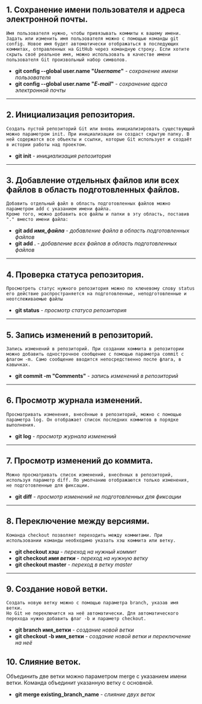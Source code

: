 
## 1. Сохранение имени пользователя и адреса электронной почты.  

    Имя пользователя нужно, чтобы привязывать коммиты к вашему имени. Задать или изменить имя пользователя можно с помощью команды git config. Новое имя будет автоматически отображаться в последующих коммитах, отправленных на GitHub через командную строку. Если хотите скрыть своё реальное имя, можно использовать в качестве имени пользователя Git произвольный набор символов.
* **git config --global user.name "*Username*"** - *сохранение имени пользователя*
* **git config --global user.name "*E-mail*"** - *сохранение адеса электронной почты*
***

## 2. Инициализация репозитория.
    Создать пустой репозиторий Git или вновь инициализировать существующий можно параметром init. При инициализации он создаст скрытую папку. В ней содержатся все объекты и ссылки, которые Git использует и создаёт в истории работы над проектом.

* **git init** - *инициализация репозитория*

****

## 3. Добавление отдельных файлов или всех файлов в область подготовленных файлов.
    Добавить отдельный файл в область подготовленных файлов можно параметром add с указанием имени файла.
    Кроме того, можно добавить все файлы и папки в эту область, поставив "." вместо имени файла:

* **git add *имя_файла*** - *добавление файла в область подготовленных файлов*
* **git add .** - *добавление всех файлов в область подготовленных файлов* 

****

## 4. Проверка статуса репозитория.
    Просмотреть статус нужного репозитория можно по ключевому слову status его действие распространяется на подготовленные, неподготовленные и неотслеживаемые файлы

* **git status** - *просмотр статуса репозитория*
****

## 5. Запись изменений в репозиторий.
    Запись изменений в репозиторий. При создании коммита в репозитории можно добавить однострочное сообщение с помощью параметра commit с флагом -m. Само сообщение вводится непосредственно после флага, в кавычках.
* **git commit -m "Comments"** - *запись изменений в репозиторий*
****

## 6. Просмотр журнала изменений.
    Просматривать изменения, внесённые в репозиторий, можно с помощью параметра log. Он отображает список последних коммитов в порядке выполнения.
* **git log** - *просмотр журнала изменений*
****

## 7. Просмотр изменений до коммита.
    Можно просматривать список изменений, внесённых в репозиторий, используя параметр diff. По умолчанию отображаются только изменения, не подготовленные для фиксации.
* **git diff** - *просмотр изменений не подготовленных для фиксации*
****
## 8. Переключение между версиями. 
    Команда checkout позволяет переходить между коммитами. При использовании команды необходимо указать хэш коммита или ветку.
* **git checkout _хэш_** - *переход на нужный коммит*
* **git checkout _имя ветки_** - *переход на нужную ветку*
* **git checkout master** - *переход в ветку master*
****

## 9. Создание новой ветки.
    Cоздать новую ветку можно с помощью параметра branch, указав имя ветки.
    Но Git не переключится на неё автоматически. Для автоматического перехода нужно добавить флаг -b и параметр checkout.
* **git branch имя_ветки** - *создание новой ветки*
* **git checkout -b имя_ветки** - *создание новой ветки и переключение на неё*

## 10. Слияние веток.
   Объединить две ветки можно параметром merge с указанием имени ветки. Команда объединит указанную ветку с основной.
* **git merge existing_branch_name** - *слияние двух веток*

